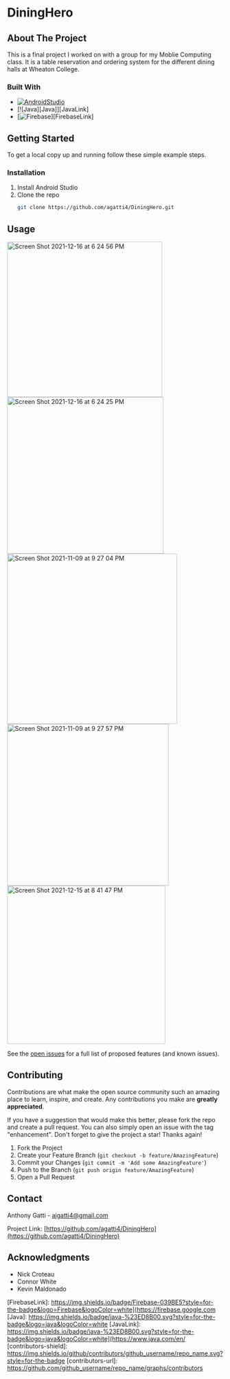 # DiningHero

<!-- ABOUT THE PROJECT -->
## About The Project
This is a final project I worked on with a group for my Moblie Computing class. It is a table reservation and ordering system for the different dining halls at Wheaton College.

### Built With

* [![AndroidStudio][AndroidStudio]][AndroidLink]
* [![Java][Java]][JavaLink]
* [![Firebase][Firebase]][FirebaseLink]

<!-- GETTING STARTED -->
## Getting Started

To get a local copy up and running follow these simple example steps.

### Installation

1. Install Android Studio
2. Clone the repo
   ```sh
   git clone https://github.com/agatti4/DiningHero.git
   ```
   
<!-- USAGE EXAMPLES -->
## Usage

<img width="361" alt="Screen Shot 2021-12-16 at 6 24 56 PM" src="https://user-images.githubusercontent.com/100312747/193323966-14604c30-02c8-4d9a-af43-8943f1010f0c.png"><img width="364" alt="Screen Shot 2021-12-16 at 6 24 25 PM" src="https://user-images.githubusercontent.com/100312747/193323981-22dce412-d06b-4645-b87a-36a0755774c7.png"><img width="396" alt="Screen Shot 2021-11-09 at 9 27 04 PM" src="https://user-images.githubusercontent.com/100312747/193323914-81c90813-b52d-4734-a36c-a99c730dca54.png"><img width="376" alt="Screen Shot 2021-11-09 at 9 27 57 PM" src="https://user-images.githubusercontent.com/100312747/193323900-bbc9a455-55f2-49f8-ab0e-d27065f89eee.png"><img width="368" alt="Screen Shot 2021-12-15 at 8 41 47 PM" src="https://user-images.githubusercontent.com/100312747/193324015-fe6b169a-afe7-4228-80a3-398341a39adc.png">


See the [open issues](https://github.com/agatti4/DiningHero/issues) for a full list of proposed features (and known issues).

<!-- CONTRIBUTING -->
## Contributing

Contributions are what make the open source community such an amazing place to learn, inspire, and create. Any contributions you make are **greatly appreciated**.

If you have a suggestion that would make this better, please fork the repo and create a pull request. You can also simply open an issue with the tag "enhancement".
Don't forget to give the project a star! Thanks again!

1. Fork the Project
2. Create your Feature Branch (`git checkout -b feature/AmazingFeature`)
3. Commit your Changes (`git commit -m 'Add some AmazingFeature'`)
4. Push to the Branch (`git push origin feature/AmazingFeature`)
5. Open a Pull Request

<!-- CONTACT -->
## Contact

Anthony Gatti - ajgatti4@gmail.com

Project Link: [https://github.com/agatti4/DiningHero](https://github.com/agatti4/DiningHero)

<!-- ACKNOWLEDGMENTS -->
## Acknowledgments

* Nick Croteau
* Connor White
* Kevin Maldonado

<!-- MARKDOWN LINKS & IMAGES -->
<!-- https://www.markdownguide.org/basic-syntax/#reference-style-links -->
[AndroidStudio]: https://img.shields.io/badge/Android%20Studio-3DDC84.svg?style=for-the-badge&logo=android-studio&logoColor=white
[AndroidLink]: https://developer.android.com/studio
[Firebase]: https://img.shields.io/badge/Firebase-039BE5?style=for-the-badge&logo=Firebase&logoColor=white
[FirebaseLink]: https://img.shields.io/badge/Firebase-039BE5?style=for-the-badge&logo=Firebase&logoColor=white](https://firebase.google.com
[Java]: https://img.shields.io/badge/java-%23ED8B00.svg?style=for-the-badge&logo=java&logoColor=white
[JavaLink]: https://img.shields.io/badge/java-%23ED8B00.svg?style=for-the-badge&logo=java&logoColor=white](https://www.java.com/en/
[contributors-shield]: https://img.shields.io/github/contributors/github_username/repo_name.svg?style=for-the-badge
[contributors-url]: https://github.com/github_username/repo_name/graphs/contributors
